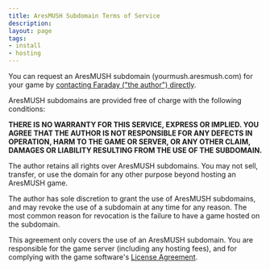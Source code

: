 ```yaml
---
title: AresMUSH Subdomain Terms of Service
description: 
layout: page
tags:
- install
- hosting
---
```


You can request an AresMUSH subdomain (yourmush.aresmush.com) for your game by [contacting Faraday ("the author") directly](/feedback.html).

AresMUSH subdomains are provided free of charge with the following conditions:

**THERE IS NO WARRANTY FOR THIS SERVICE, EXPRESS OR IMPLIED.  YOU AGREE THAT THE AUTHOR IS NOT RESPONSIBLE FOR ANY DEFECTS IN OPERATION, HARM TO THE GAME OR SERVER, OR ANY OTHER CLAIM, DAMAGES OR LIABILITY RESULTING FROM THE USE OF THE SUBDOMAIN.**

The author retains all rights over AresMUSH subdomains. You may not sell, transfer, or use the domain for any other purpose beyond hosting an AresMUSH game.

The author has sole discretion to grant the use of AresMUSH subdomains, and may revoke the use of a subdomain at any time for any reason. The most common reason for revocation is the failure to have a game hosted on the subdomain.

This agreement only covers the use of an AresMUSH subdomain.  You are responsible for the game server (including any hosting fees), and for complying with the game software's [License Agreement](/license.html).
